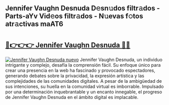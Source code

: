 ## Jennifer Vaughn Desnuda D𝚎sn𝚞dos filtr𝚊dos - Parts-aYv Vid𝚎os filtr𝚊dos - N𝚞evas f𝚘tos atr𝚊ctivas maAT6

# <h2><a href="http://mb9wrk.tromn.icu/?c=Jennifer+Vaughn+Desnuda">🔗👉👉👉 Jennifer Vaughn Desnuda 🔗🔗</a></h2>

[![Jennifer Vaughn Desnuda nuevo](https://i.imgur.com/pEAQMta.gif)](http://mb9wrk.tromn.icu/?c=Jennifer+Vaughn+Desnuda)
Jennifer Vaughn Desnuda, un individuo intrigante y complejo, desafía la comprensión fácil. Su enfoque único para crear una presencia en la web ha fascinado y provocado espectadores, generando debates sobre la privacidad, la expresión artística y las complejidades de las comunidades digitales. A pesar de la ambigüedad de sus intenciones, su huella en la comunidad virtual es imborrable. Impulsado por una determinación inquebrantable y un encanto innegable, el progreso de Jennifer Vaughn Desnuda en el ámbito digital es implacable.

